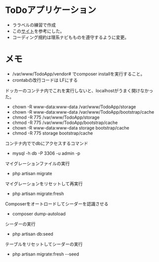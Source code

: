 # ToDoアプリケーション

- ララベルの練習で作成
- この[サイト](https://zenn.dev/eguchi244_dev/books/laravel-tutorial-books)を参考にした。
- コーディング規約は理系ナビもものを遵守するように変更。

# メモ
- /var/www/TodoApp/vendor# でcomposer installを実行すること。
- crontabの改行コードは LFにする


ドッカーのコンテナ内でこれを実行しないと、localhostがうまく開けなかった。
- chown -R www-data:www-data /var/www/TodoApp/storage
- chown -R www-data:www-data /var/www/TodoApp/bootstrap/cache
- chmod -R 775 /var/www/TodoApp/storage
- chmod -R 775 /var/www/TodoApp/bootstrap/cache
- chown -R www-data:www-data storage bootstrap/cache
- chmod -R 775 storage bootstrap/cache


コンテナ内ででdbにアクセスするコマンド
- mysql -h db -P 3306 -u admin -p

マイグレーションファイルの実行
- php artisan migrate

マイグレーションをリセットして再実行
- php artisan migrate:fresh

Composerをオートロードしてシーダーを認識させる
- composer dump-autoload

シーダーの実行
- php artisan db:seed

テーブルをリセットしてシーダーの実行
- php artisan migrate:fresh --seed
